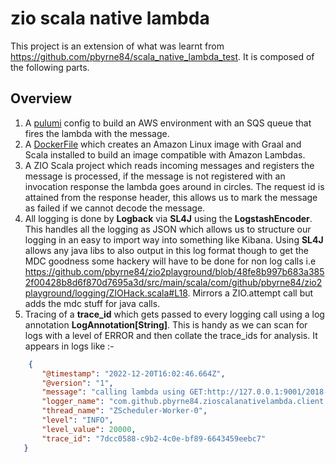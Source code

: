 # zio scala native lambda


This project is an extension of what was learnt from <https://github.com/pbyrne84/scala_native_lambda_test>.
  It is composed of the following parts.

## Overview

1. A [pulumi](pulumi) config to build an AWS environment with an SQS queue that fires the lambda with the message.
2. A [DockerFile](Dockerfile) which creates an Amazon Linux image with Graal and Scala installed to build an image
   compatible with Amazon Lambdas.
3. A ZIO Scala project which reads incoming messages and registers the message is processed, if the message is not 
   registered with an invocation response the lambda goes around in circles. The request id is attained from the
   response header, this allows us to mark the message as failed if we cannot decode the message.
4. All logging is done by **Logback** via **SL4J** using the **LogstashEncoder**. This handles all the logging as 
   JSON which allows us to structure our logging in an easy to import way into something like Kibana. Using **SL4J**
   allows any java libs to also output in this log format though to get the MDC goodness some hackery will have to be
   done for non log calls i.e <https://github.com/pbyrne84/zio2playground/blob/48fe8b997b683a3852f00428b8d6f870d7695a3d/src/main/scala/com/github/pbyrne84/zio2playground/logging/ZIOHack.scala#L18>. Mirrors a ZIO.attempt call but adds the mdc stuff for java calls.
5.  Tracing of a **trace_id** which gets passed to every logging call using a log annotation **LogAnnotation[String]**.
    This is handy as we can scan for logs with a level of ERROR and then collate the trace_ids for analysis. It
    appears in logs like :-
```json
    {
       "@timestamp": "2022-12-20T16:02:46.664Z",
       "@version": "1",
       "message": "calling lambda using GET:http://127.0.0.1:9001/2018-06-01/runtime/invocation/next",
       "logger_name": "com.github.pbyrne84.zioscalanativelambda.client.LambdaHttpClient",
       "thread_name": "ZScheduler-Worker-0",
       "level": "INFO",
       "level_value": 20000,
       "trace_id": "7dcc0588-c9b2-4c0e-bf89-6643459eebc7"
   }  
```

